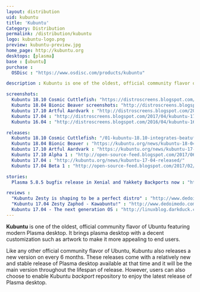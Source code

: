 ```yaml
---
layout: distribution
uid: kubuntu
title: 'Kubuntu'
Category: Distribution
permalink: /distribution/kubuntu
logo: kubuntu-logo.png
preview: kubuntu-preview.jpg
home_page: http://kubuntu.org
desktops: [plasma]
base : [ubuntu]
purchase :
  OSDisc : "https://www.osdisc.com/products/kubuntu"

description : Kubuntu is one of the oldest, official community flavor of Ubuntu featuring modern Plasma desktop. Stories and updates on Kubuntu

screenshots:
  Kubuntu 18.10 Cosmic Cuttlefish: "https://distroscreens.blogspot.com/2018/10/kubuntu-1810-cosmic-cuttlefish.html"
  Kubuntu 18.04 Bionic Beaver screenshots: "http://distroscreens.blogspot.com/2018/06/kubuntu-1804-lts-bionic-beaver.html"
  Kubuntu 17.10 Artful Aardvark : "http://distroscreens.blogspot.com/2017/11/kubuntu-1710-artful-aardvark-screenshots.html"
  Kubuntu 17.04 : "http://distroscreens.blogspot.com/2017/04/kubuntu-1704-zesty-zapus-screenshots.html"
  Kubuntu 16.04 : "http://distroscreens.blogspot.com/2016/04/kubuntu-1604-xenial-xerus-screenshots.html"

releases:
  Kubuntu 18.10 Cosmic Cuttlefish: "/01-kubuntu-18.10-integrates-beatuful-plasma-5.13.5/"
  Kubuntu 18.04 Bionic Beaver : "https://kubuntu.org/news/kubuntu-18-04-has-been-released/"
  Kubuntu 17.10 Artful Aardvark : "https://kubuntu.org/news/kubuntu-17-10-artful-aardvark-is-released/"
  Kubuntu 17.10 Alpha 1 : "http://open-source-feed.blogspot.com/2017/06/kubuntu-1710-alpha-1-is-available-now.html"
  Kubuntu 17.04 : "http://kubuntu.org/news/kubuntu-17-04-released/"
  Kubuntu 17.04 Beta 1 : "http://open-source-feed.blogspot.com/2017/02/kubuntu-1704-beta-1-released-with.html"

stories:
  Plasma 5.8.5 bugfix release in Xenial and Yakkety Backports now : "http://kubuntu.org/news/plasma-5-8-5-bugfix-release-in-xenial-and-yakkety-backports-now/"

reviews :
  "Kubuntu Zesty is shaping to be a perfect distro" : "http://www.dedoimedo.com/computers/kubuntu-zesty-perfect.html"
  "Kubuntu 17.04 Zesty Zaphod - Kawabuntu!" : "http://www.dedoimedo.com/computers/kubuntu-zesty.html"
  Kubuntu 17.04 - The next generation OS : "http://linuxblog.darkduck.com/2017/04/kubuntu-1704-next-generation.html"
---
```


**Kubuntu** is one of the oldest, official community flavor of Ubuntu featuring modern Plasma desktop. It brings plasma desktop with a decent customization such as artwork to make it more appealing to end users.

Like any other official community flavor of Ubuntu, Kubuntu also releases a new version on every 6 months. These releases come with a relatively new and stable release of Plasma desktop available at that time and it will be the main version throughout the lifespan of release. However, users can also choose to enable Kubuntu *backport* repository to enjoy the latest release of Plasma desktop.